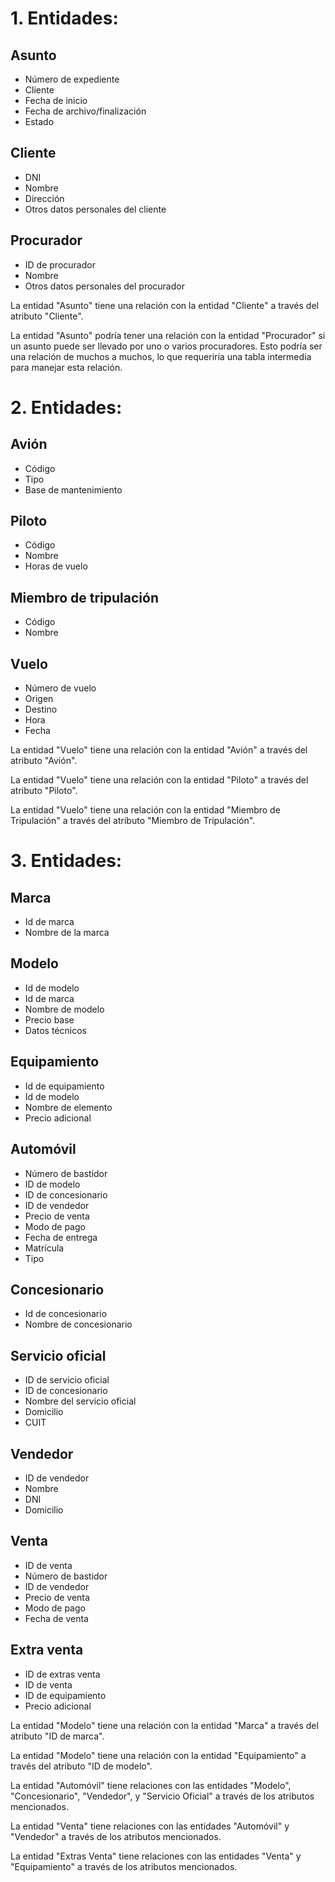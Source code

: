 # 1. Entidades:

## Asunto
- Número de expediente
- Cliente
- Fecha de inicio
- Fecha de archivo/finalización
- Estado

## Cliente
- DNI
- Nombre
- Dirección
- Otros datos personales del cliente

## Procurador
- ID de procurador
- Nombre
- Otros datos personales del procurador

La entidad "Asunto" tiene una relación con la entidad "Cliente" a través del atributo "Cliente".

La entidad "Asunto" podría tener una relación con la entidad "Procurador" si un asunto puede ser llevado por uno o varios procuradores. Esto podría ser una relación de muchos a muchos, lo que requeriría una tabla intermedia para manejar esta relación.

# 2. Entidades:

## Avión
- Código
- Tipo
- Base de mantenimiento

## Piloto
- Código
- Nombre
- Horas de vuelo

## Miembro de tripulación
- Código
- Nombre

## Vuelo
- Número de vuelo
- Origen
- Destino
- Hora
- Fecha

La entidad "Vuelo" tiene una relación con la entidad "Avión" a través del atributo "Avión".

La entidad "Vuelo" tiene una relación con la entidad "Piloto" a través del atributo "Piloto".

La entidad "Vuelo" tiene una relación con la entidad "Miembro de Tripulación" a través del atributo "Miembro de Tripulación".

# 3. Entidades:

## Marca
- Id de marca
- Nombre de la marca

## Modelo
- Id de modelo
- Id de marca
- Nombre de modelo
- Precio base
- Datos técnicos

## Equipamiento
- Id de equipamiento
- Id de modelo
- Nombre de elemento
- Precio adicional

## Automóvil
- Número de bastidor
- ID de modelo
- ID de concesionario
- ID de vendedor
- Precio de venta
- Modo de pago
- Fecha de entrega
- Matrícula
- Tipo

## Concesionario
- Id de concesionario
- Nombre de concesionario

## Servicio oficial
- ID de servicio oficial
- ID de concesionario
- Nombre del servicio oficial
- Domicilio
- CUIT

## Vendedor
- ID de vendedor
- Nombre
- DNI
- Domicilio

## Venta
- ID de venta
- Número de bastidor
- ID de vendedor
- Precio de venta
- Modo de pago
- Fecha de venta

## Extra venta
- ID de extras venta
- ID de venta
- ID de equipamiento
- Precio adicional

La entidad "Modelo" tiene una relación con la entidad "Marca" a través del atributo "ID de marca".

La entidad "Modelo" tiene una relación con la entidad "Equipamiento" a través del atributo "ID de modelo".

La entidad "Automóvil" tiene relaciones con las entidades "Modelo", "Concesionario", "Vendedor", y "Servicio Oficial" a través de los atributos mencionados.

La entidad "Venta" tiene relaciones con las entidades "Automóvil" y "Vendedor" a través de los atributos mencionados.

La entidad "Extras Venta" tiene relaciones con las entidades "Venta" y "Equipamiento" a través de los atributos mencionados.
